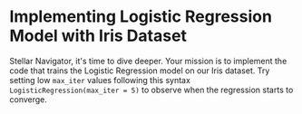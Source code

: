 # Implementing Logistic Regression Model with Iris Dataset

Stellar Navigator, it's time to dive deeper. Your mission is to implement the code that trains the Logistic Regression model on our Iris dataset. Try setting low `max_iter` values following this syntax `LogisticRegression(max_iter = 5)` to observe when the regression starts to converge.